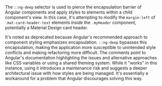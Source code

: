 The `::ng-deep` selector is used to pierce the encapsulation barrier of Angular components and apply styles to elements within a child component's view. In this case, it's attempting to modify the `margin-left` of `.mat-card-header-text` elements *inside* the `.myHeader` component, potentially a Material Design card header.

It's noted as deprecated because Angular's recommended approach to component styling emphasizes encapsulation. `::ng-deep` bypasses this encapsulation, making the application more susceptible to unintended style conflicts and making refactoring more difficult. The comments point to Angular's documentation highlighting the issues and alternative approaches like CSS variables or using a shared theming system. While it "works" in this instance, using it introduces a maintenance risk and suggests a deeper architectural issue with how styles are being managed. It's essentially a workaround for a problem that Angular discourages solving this way.